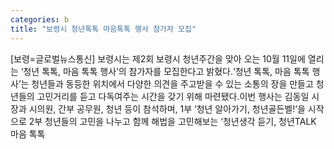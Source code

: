 ```yaml
---
categories: b
title: "보령시 청년톡톡 마음톡톡 행사 참가자 모집"
---
```

[보령=글로벌뉴스통신] 보령시는 제2회 보령시 청년주간을 맞아 오는 10월 11일에 열리는 ‘청년 톡톡, 마음 톡톡 행사’의 참가자를 모집한다고 밝혔다.‘청년 톡톡, 마음 톡톡 행사’는 청년들과 동등한 위치에서 다양한 의견을 주고받을 수 있는 소통의 장을 만들고 청년들의 고민거리를 듣고 다독여주는 시간을 갖기 위해 마련됐다.이번 행사는 김동일 시장과 시의원, 간부 공무원, 청년 등이 참석하며, 1부 ‘청년 알아가기, 청년골든벨!’을 시작으로 2부 청년들의 고민을 나누고 함께 해법을 고민해보는 ‘청년생각 듣기, 청년TALK 마음 톡톡